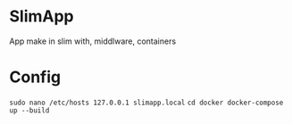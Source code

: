 # SlimApp
App make in slim with, middlware, containers

# Config 

`sudo nano /etc/hosts 127.0.0.1 slimapp.local`
`cd docker docker-compose up --build`
